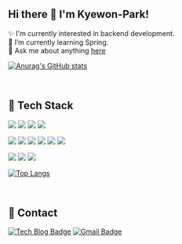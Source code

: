 ## Hi there 👋 I'm Kyewon-Park!

✨ I'm currently interested in backend development. <br/>
🌱 I’m currently learning Spring. <br/>
💬 Ask me about anything [here](https://github.com/Kyewon-Park/Kyewon-Park/issues/)
          
[![Anurag's GitHub stats](https://github-readme-stats.vercel.app/api?username=Kyewon-Park&show_icons=true&theme=dark )](https://github.com/Kyewon-Park/github-readme-stats)

<br/>
         

## 💪 Tech Stack
<img src="https://img.shields.io/badge/spring-%236DB33F.svg?style=flat-square&logo=spring&logoColor=white"/> <img src="https://img.shields.io/badge/java-%23ED8B00.svg?style=flat-square&logo=java&logoColor=white"/> <img src="https://img.shields.io/badge/node.js-6DA55F?style=flat-square&logo=node.js&logoColor=white"/> <img src="https://img.shields.io/badge/react-%2320232a.svg?style=flat-square&logo=react&logoColor=%2361DAFB"/>

<img src="https://img.shields.io/badge/mysql-%2300f.svg?style=flat-square&logo=mysql&logoColor=white"/> <img src="https://img.shields.io/badge/redis-%23DD0031.svg?style=flat-square&logo=redis&logoColor=white"/> <img src="https://img.shields.io/badge/firebase-%23039BE5.svg?style=flat-square&logo=firebase"/> <img src="https://img.shields.io/badge/MongoDB-%234ea94b.svg?style=flat-square&logo=mongodb&logoColor=white"/> <img src="https://img.shields.io/badge/postgres-%23316192.svg?style=flat-square&logo=postgresql&logoColor=white"/> <img src="https://img.shields.io/badge/sqlite-%2307405e.svg?style=flat-square&logo=sqlite&logoColor=white"/>

<img src="https://img.shields.io/badge/python-3670A0?style=flat-square&logo=python&logoColor=ffdd54"/> <img src="https://img.shields.io/badge/c++-%2300599C.svg?style=flat-square&logo=c%2B%2B&logoColor=white"/> <img src="https://img.shields.io/badge/c-%2300599C.svg?style=flat-square&logo=c&logoColor=white"/>        
          
[![Top Langs](https://github-readme-stats.vercel.app/api/top-langs/?username=Kyewon-Park&layout=compact&exclude_repo=Python-DataScience-study,Python-Crawling_study,Film_Recommendation_System-Hayanjib)](https://github.com/Kyewon-Park/github-readme-stats)

<br/>
          
## 📣 Contact          
[![Tech Blog Badge](http://img.shields.io/badge/TechBlog-3DDC89?style=flat-square&logo=Iconify&link=https://velog.io/@pkw3136/)](https://velog.io/@pkw3136/)
[![Gmail Badge](https://img.shields.io/badge/Gmail-D14836?style=flat-square&logo=gmail&logoColor=white)](mailto:pkw3136@dgu.ac.kr)
          
<!--
**Kyewon-Park/Kyewon-Park** is a ✨ _special_ ✨ repository because its `README.md` (this file) appears on your GitHub profile.

Here are some ideas to get you started:

- 🔭 I’m currently working on ...
- 🌱 I’m currently learning ...
- 👯 I’m looking to collaborate on ...
- 🤔 I’m looking for help with ...
- 💬 Ask me about ...
- 📫 How to reach me: ...
- 😄 Pronouns: ...
- ⚡ Fun fact: ...
-->
